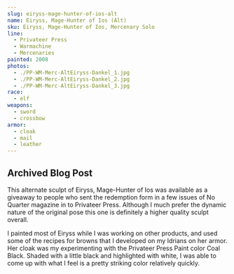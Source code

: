 ```yaml
---
slug: eiryss-mage-hunter-of-ios-alt
name: Eiryss, Mage-Hunter of Ios (Alt)
sku: Eiryss, Mage-Hunter of Ios, Mercenary Solo
line:
  - Privateer Press
  - Warmachine
  - Mercenaries
painted: 2008
photos:
  - ./PP-WM-Merc-AltEiryss-Dankel_1.jpg
  - ./PP-WM-Merc-AltEiryss-Dankel_2.jpg
  - ./PP-WM-Merc-AltEiryss-Dankel_3.jpg
race:
  - elf
weapons:
  - sword
  - crossbow
armor:
  - cloak
  - mail
  - leather
---
```


## Archived Blog Post

This alternate sculpt of Eiryss, Mage-Hunter of Ios was available as a giveaway to people who sent the redemption form in a few issues of No Quarter magazine in to Privateer Press. Although I much prefer the dynamic nature of the original pose this one is definitely a higher quality sculpt overall.

I painted most of Eiryss while I was working on other products, and used some of the recipes for browns that I developed on my Idrians on her armor. Her cloak was my experimenting with the Privateer Press Paint color Coal Black. Shaded with a little black and highlighted with white, I was able to come up with what I feel is a pretty striking color relatively quickly.
